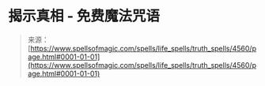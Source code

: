 <!--yml

category: 未分类

date: 2024-06-12 18:38:19

-->

# 揭示真相 - 免费魔法咒语

> 来源：[https://www.spellsofmagic.com/spells/life_spells/truth_spells/4560/page.html#0001-01-01](https://www.spellsofmagic.com/spells/life_spells/truth_spells/4560/page.html#0001-01-01)
